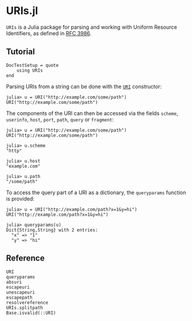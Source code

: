 # URIs.jl

`URIs` is a Julia package for parsing and working with Uniform Resource
Identifiers, as defined in [RFC 3986](https://www.ietf.org/rfc/rfc3986.txt).

## Tutorial

```@meta
DocTestSetup = quote
    using URIs
end
```

Parsing URIs from a string can be done with the [`URI`](@ref) constructor:

```jldoctest
julia> u = URI("http://example.com/some/path")
URI("http://example.com/some/path")
```

The components of the URI can then be accessed via the fields `scheme`,
`userinfo`, `host`, `port`, `path`, `query` or `fragment`:

```jldoctest
julia> u = URI("http://example.com/some/path")
URI("http://example.com/some/path")

julia> u.scheme
"http"

julia> u.host
"example.com"

julia> u.path
"/some/path"
```

To access the query part of a URI as a dictionary, the `queryparams` function
is provided:

```jldoctest
julia> u = URI("http://example.com/path?x=1&y=hi")
URI("http://example.com/path?x=1&y=hi")

julia> queryparams(u)
Dict{String,String} with 2 entries:
  "x" => "1"
  "y" => "hi"
```

## Reference

```@docs
URI
queryparams
absuri
escapeuri
unescapeuri
escapepath
resolvereference
URIs.splitpath
Base.isvalid(::URI)
```

